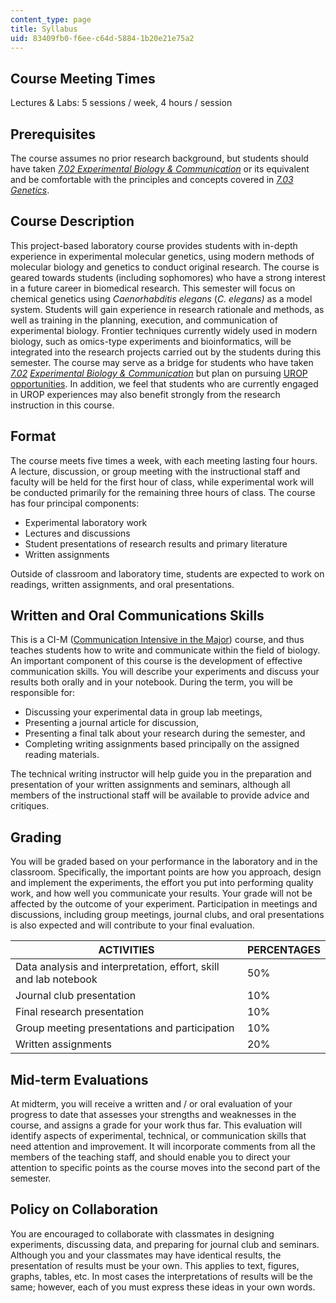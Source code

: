 ```yaml
---
content_type: page
title: Syllabus
uid: 83409fb0-f6ee-c64d-5884-1b20e21e75a2
---
```


Course Meeting Times
--------------------

Lectures & Labs: 5 sessions / week, 4 hours / session

Prerequisites
-------------

The course assumes no prior research background, but students should have taken [_7.02 Experimental Biology & Communication_](/courses/7-02-experimental-biology-communication-spring-2005/) or its equivalent and be comfortable with the principles and concepts covered in [_7.03 Genetics_](/courses/7-03-genetics-fall-2004/).

Course Description
------------------

This project-based laboratory course provides students with in-depth experience in experimental molecular genetics, using modern methods of molecular biology and genetics to conduct original research. The course is geared towards students (including sophomores) who have a strong interest in a future career in biomedical research. This semester will focus on chemical genetics using _Caenorhabditis elegans_ (_C. elegans)_ as a model system. Students will gain experience in research rationale and methods, as well as training in the planning, execution, and communication of experimental biology. Frontier techniques currently widely used in modern biology, such as omics-type experiments and bioinformatics, will be integrated into the research projects carried out by the students during this semester. The course may serve as a bridge for students who have taken [_7.02_](/courses/7-02-experimental-biology-communication-spring-2005/) _[Experimental Biology & Communication](/courses/7-02-experimental-biology-communication-spring-2005/)_ but plan on pursuing [UROP opportunities](http://web.mit.edu/urop/). In addition, we feel that students who are currently engaged in UROP experiences may also benefit strongly from the research instruction in this course.

Format
------

The course meets five times a week, with each meeting lasting four hours. A lecture, discussion, or group meeting with the instructional staff and faculty will be held for the first hour of class, while experimental work will be conducted primarily for the remaining three hours of class. The course has four principal components:

*   Experimental laboratory work
*   Lectures and discussions
*   Student presentations of research results and primary literature
*   Written assignments

Outside of classroom and laboratory time, students are expected to work on readings, written assignments, and oral presentations.

Written and Oral Communications Skills
--------------------------------------

This is a CI-M ([Communication Intensive in the Major](http://web.mit.edu/commreq/faculty%20ci-m.html)) course, and thus teaches students how to write and communicate within the field of biology. An important component of this course is the development of effective communication skills. You will describe your experiments and discuss your results both orally and in your notebook. During the term, you will be responsible for:

*   Discussing your experimental data in group lab meetings,
*   Presenting a journal article for discussion,
*   Presenting a final talk about your research during the semester, and
*   Completing writing assignments based principally on the assigned reading materials.

The technical writing instructor will help guide you in the preparation and presentation of your written assignments and seminars, although all members of the instructional staff will be available to provide advice and critiques.

Grading
-------

You will be graded based on your performance in the laboratory and in the classroom. Specifically, the important points are how you approach, design and implement the experiments, the effort you put into performing quality work, and how well you communicate your results. Your grade will not be affected by the outcome of your experiment. Participation in meetings and discussions, including group meetings, journal clubs, and oral presentations is also expected and will contribute to your final evaluation.

| ACTIVITIES | PERCENTAGES |
| --- | --- |
| Data analysis and interpretation, effort, skill and lab notebook | 50% |
| Journal club presentation | 10% |
| Final research presentation | 10% |
| Group meeting presentations and participation | 10% |
| Written assignments | 20% 

Mid-term Evaluations
--------------------

At midterm, you will receive a written and / or oral evaluation of your progress to date that assesses your strengths and weaknesses in the course, and assigns a grade for your work thus far. This evaluation will identify aspects of experimental, technical, or communication skills that need attention and improvement. It will incorporate comments from all the members of the teaching staff, and should enable you to direct your attention to specific points as the course moves into the second part of the semester.

Policy on Collaboration
-----------------------

You are encouraged to collaborate with classmates in designing experiments, discussing data, and preparing for journal club and seminars. Although you and your classmates may have identical results, the presentation of results must be your own. This applies to text, figures, graphs, tables, etc. In most cases the interpretations of results will be the same; however, each of you must express these ideas in your own words.